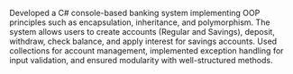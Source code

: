 Developed a C# console-based banking system implementing OOP principles such as encapsulation, inheritance, and polymorphism. The system allows users to create accounts (Regular and Savings), deposit, withdraw, check balance, and apply interest for savings accounts. Used collections for account management, implemented exception handling for input validation, and ensured modularity with well-structured methods.
